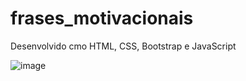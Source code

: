 # frases_motivacionais
Desenvolvido cmo HTML, CSS, Bootstrap e JavaScript

![image](https://github.com/EribaldoOliveira/frases_motivacionais/assets/114995774/cec74ef0-30db-4226-b31c-7ba50f49097a)
